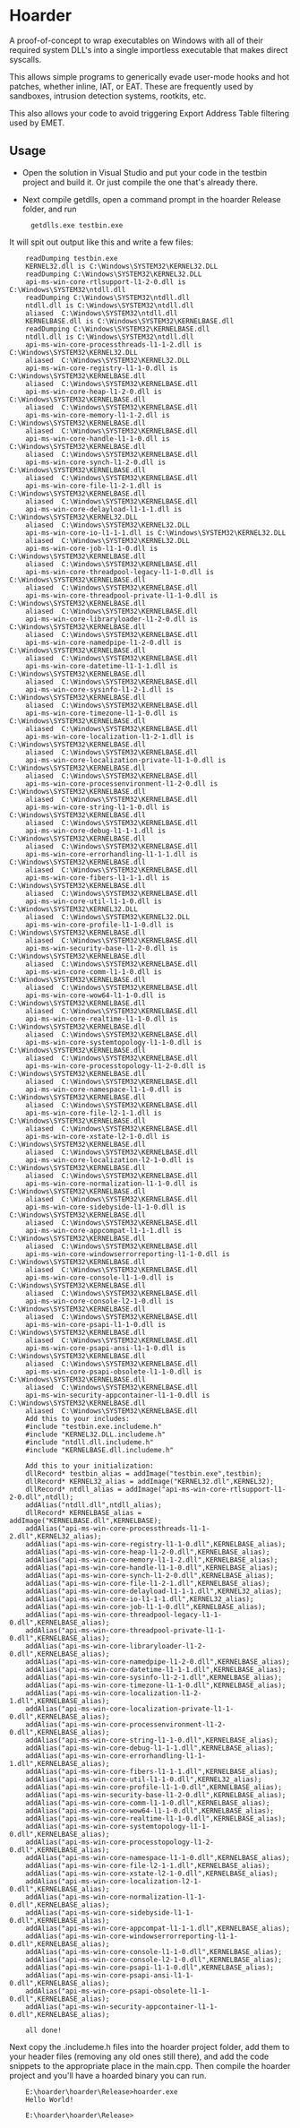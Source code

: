 Hoarder
=======

A proof-of-concept to wrap executables on Windows with all of their required system DLL's into a single importless executable that makes direct syscalls.

This allows simple programs to generically evade user-mode hooks and hot patches, whether inline, IAT, or EAT. These are frequently used by sandboxes, intrusion detection systems, rootkits, etc.

This also allows your code to avoid triggering Export Address Table filtering used by EMET.

Usage
-----

- Open the solution in Visual Studio and put your code in the testbin project and build it. Or just compile the one that's already there.

- Next compile getdlls, open a command prompt in the hoarder Release folder, and run 

        getdlls.exe testbin.exe

It will spit out output like this and write a few files:

        readDumping testbin.exe
        KERNEL32.dll is C:\Windows\SYSTEM32\KERNEL32.DLL
        readDumping C:\Windows\SYSTEM32\KERNEL32.DLL
        api-ms-win-core-rtlsupport-l1-2-0.dll is C:\Windows\SYSTEM32\ntdll.dll
        readDumping C:\Windows\SYSTEM32\ntdll.dll
        ntdll.dll is C:\Windows\SYSTEM32\ntdll.dll
        aliased  C:\Windows\SYSTEM32\ntdll.dll
        KERNELBASE.dll is C:\Windows\SYSTEM32\KERNELBASE.dll
        readDumping C:\Windows\SYSTEM32\KERNELBASE.dll
        ntdll.dll is C:\Windows\SYSTEM32\ntdll.dll
        api-ms-win-core-processthreads-l1-1-2.dll is C:\Windows\SYSTEM32\KERNEL32.DLL
        aliased  C:\Windows\SYSTEM32\KERNEL32.DLL
        api-ms-win-core-registry-l1-1-0.dll is C:\Windows\SYSTEM32\KERNELBASE.dll
        aliased  C:\Windows\SYSTEM32\KERNELBASE.dll
        api-ms-win-core-heap-l1-2-0.dll is C:\Windows\SYSTEM32\KERNELBASE.dll
        aliased  C:\Windows\SYSTEM32\KERNELBASE.dll
        api-ms-win-core-memory-l1-1-2.dll is C:\Windows\SYSTEM32\KERNELBASE.dll
        aliased  C:\Windows\SYSTEM32\KERNELBASE.dll
        api-ms-win-core-handle-l1-1-0.dll is C:\Windows\SYSTEM32\KERNELBASE.dll
        aliased  C:\Windows\SYSTEM32\KERNELBASE.dll
        api-ms-win-core-synch-l1-2-0.dll is C:\Windows\SYSTEM32\KERNELBASE.dll
        aliased  C:\Windows\SYSTEM32\KERNELBASE.dll
        api-ms-win-core-file-l1-2-1.dll is C:\Windows\SYSTEM32\KERNELBASE.dll
        aliased  C:\Windows\SYSTEM32\KERNELBASE.dll
        api-ms-win-core-delayload-l1-1-1.dll is C:\Windows\SYSTEM32\KERNEL32.DLL
        aliased  C:\Windows\SYSTEM32\KERNEL32.DLL
        api-ms-win-core-io-l1-1-1.dll is C:\Windows\SYSTEM32\KERNEL32.DLL
        aliased  C:\Windows\SYSTEM32\KERNEL32.DLL
        api-ms-win-core-job-l1-1-0.dll is C:\Windows\SYSTEM32\KERNELBASE.dll
        aliased  C:\Windows\SYSTEM32\KERNELBASE.dll
        api-ms-win-core-threadpool-legacy-l1-1-0.dll is C:\Windows\SYSTEM32\KERNELBASE.dll
        aliased  C:\Windows\SYSTEM32\KERNELBASE.dll
        api-ms-win-core-threadpool-private-l1-1-0.dll is C:\Windows\SYSTEM32\KERNELBASE.dll
        aliased  C:\Windows\SYSTEM32\KERNELBASE.dll
        api-ms-win-core-libraryloader-l1-2-0.dll is C:\Windows\SYSTEM32\KERNELBASE.dll
        aliased  C:\Windows\SYSTEM32\KERNELBASE.dll
        api-ms-win-core-namedpipe-l1-2-0.dll is C:\Windows\SYSTEM32\KERNELBASE.dll
        aliased  C:\Windows\SYSTEM32\KERNELBASE.dll
        api-ms-win-core-datetime-l1-1-1.dll is C:\Windows\SYSTEM32\KERNELBASE.dll
        aliased  C:\Windows\SYSTEM32\KERNELBASE.dll
        api-ms-win-core-sysinfo-l1-2-1.dll is C:\Windows\SYSTEM32\KERNELBASE.dll
        aliased  C:\Windows\SYSTEM32\KERNELBASE.dll
        api-ms-win-core-timezone-l1-1-0.dll is C:\Windows\SYSTEM32\KERNELBASE.dll
        aliased  C:\Windows\SYSTEM32\KERNELBASE.dll
        api-ms-win-core-localization-l1-2-1.dll is C:\Windows\SYSTEM32\KERNELBASE.dll
        aliased  C:\Windows\SYSTEM32\KERNELBASE.dll
        api-ms-win-core-localization-private-l1-1-0.dll is C:\Windows\SYSTEM32\KERNELBASE.dll
        aliased  C:\Windows\SYSTEM32\KERNELBASE.dll
        api-ms-win-core-processenvironment-l1-2-0.dll is C:\Windows\SYSTEM32\KERNELBASE.dll
        aliased  C:\Windows\SYSTEM32\KERNELBASE.dll
        api-ms-win-core-string-l1-1-0.dll is C:\Windows\SYSTEM32\KERNELBASE.dll
        aliased  C:\Windows\SYSTEM32\KERNELBASE.dll
        api-ms-win-core-debug-l1-1-1.dll is C:\Windows\SYSTEM32\KERNELBASE.dll
        aliased  C:\Windows\SYSTEM32\KERNELBASE.dll
        api-ms-win-core-errorhandling-l1-1-1.dll is C:\Windows\SYSTEM32\KERNELBASE.dll
        aliased  C:\Windows\SYSTEM32\KERNELBASE.dll
        api-ms-win-core-fibers-l1-1-1.dll is C:\Windows\SYSTEM32\KERNELBASE.dll
        aliased  C:\Windows\SYSTEM32\KERNELBASE.dll
        api-ms-win-core-util-l1-1-0.dll is C:\Windows\SYSTEM32\KERNEL32.DLL
        aliased  C:\Windows\SYSTEM32\KERNEL32.DLL
        api-ms-win-core-profile-l1-1-0.dll is C:\Windows\SYSTEM32\KERNELBASE.dll
        aliased  C:\Windows\SYSTEM32\KERNELBASE.dll
        api-ms-win-security-base-l1-2-0.dll is C:\Windows\SYSTEM32\KERNELBASE.dll
        aliased  C:\Windows\SYSTEM32\KERNELBASE.dll
        api-ms-win-core-comm-l1-1-0.dll is C:\Windows\SYSTEM32\KERNELBASE.dll
        aliased  C:\Windows\SYSTEM32\KERNELBASE.dll
        api-ms-win-core-wow64-l1-1-0.dll is C:\Windows\SYSTEM32\KERNELBASE.dll
        aliased  C:\Windows\SYSTEM32\KERNELBASE.dll
        api-ms-win-core-realtime-l1-1-0.dll is C:\Windows\SYSTEM32\KERNELBASE.dll
        aliased  C:\Windows\SYSTEM32\KERNELBASE.dll
        api-ms-win-core-systemtopology-l1-1-0.dll is C:\Windows\SYSTEM32\KERNELBASE.dll
        aliased  C:\Windows\SYSTEM32\KERNELBASE.dll
        api-ms-win-core-processtopology-l1-2-0.dll is C:\Windows\SYSTEM32\KERNELBASE.dll
        aliased  C:\Windows\SYSTEM32\KERNELBASE.dll
        api-ms-win-core-namespace-l1-1-0.dll is C:\Windows\SYSTEM32\KERNELBASE.dll
        aliased  C:\Windows\SYSTEM32\KERNELBASE.dll
        api-ms-win-core-file-l2-1-1.dll is C:\Windows\SYSTEM32\KERNELBASE.dll
        aliased  C:\Windows\SYSTEM32\KERNELBASE.dll
        api-ms-win-core-xstate-l2-1-0.dll is C:\Windows\SYSTEM32\KERNELBASE.dll
        aliased  C:\Windows\SYSTEM32\KERNELBASE.dll
        api-ms-win-core-localization-l2-1-0.dll is C:\Windows\SYSTEM32\KERNELBASE.dll
        aliased  C:\Windows\SYSTEM32\KERNELBASE.dll
        api-ms-win-core-normalization-l1-1-0.dll is C:\Windows\SYSTEM32\KERNELBASE.dll
        aliased  C:\Windows\SYSTEM32\KERNELBASE.dll
        api-ms-win-core-sidebyside-l1-1-0.dll is C:\Windows\SYSTEM32\KERNELBASE.dll
        aliased  C:\Windows\SYSTEM32\KERNELBASE.dll
        api-ms-win-core-appcompat-l1-1-1.dll is C:\Windows\SYSTEM32\KERNELBASE.dll
        aliased  C:\Windows\SYSTEM32\KERNELBASE.dll
        api-ms-win-core-windowserrorreporting-l1-1-0.dll is C:\Windows\SYSTEM32\KERNELBASE.dll
        aliased  C:\Windows\SYSTEM32\KERNELBASE.dll
        api-ms-win-core-console-l1-1-0.dll is C:\Windows\SYSTEM32\KERNELBASE.dll
        aliased  C:\Windows\SYSTEM32\KERNELBASE.dll
        api-ms-win-core-console-l2-1-0.dll is C:\Windows\SYSTEM32\KERNELBASE.dll
        aliased  C:\Windows\SYSTEM32\KERNELBASE.dll
        api-ms-win-core-psapi-l1-1-0.dll is C:\Windows\SYSTEM32\KERNELBASE.dll
        aliased  C:\Windows\SYSTEM32\KERNELBASE.dll
        api-ms-win-core-psapi-ansi-l1-1-0.dll is C:\Windows\SYSTEM32\KERNELBASE.dll
        aliased  C:\Windows\SYSTEM32\KERNELBASE.dll
        api-ms-win-core-psapi-obsolete-l1-1-0.dll is C:\Windows\SYSTEM32\KERNELBASE.dll
        aliased  C:\Windows\SYSTEM32\KERNELBASE.dll
        api-ms-win-security-appcontainer-l1-1-0.dll is C:\Windows\SYSTEM32\KERNELBASE.dll
        aliased  C:\Windows\SYSTEM32\KERNELBASE.dll
        Add this to your includes:
        #include "testbin.exe.includeme.h"
        #include "KERNEL32.DLL.includeme.h"
        #include "ntdll.dll.includeme.h"
        #include "KERNELBASE.dll.includeme.h"
        
        Add this to your initialization:
        dllRecord* testbin_alias = addImage("testbin.exe",testbin);
        dllRecord* KERNEL32_alias = addImage("KERNEL32.dll",KERNEL32);
        dllRecord* ntdll_alias = addImage("api-ms-win-core-rtlsupport-l1-2-0.dll",ntdll);
        addAlias("ntdll.dll",ntdll_alias);
        dllRecord* KERNELBASE_alias = addImage("KERNELBASE.dll",KERNELBASE);
        addAlias("api-ms-win-core-processthreads-l1-1-2.dll",KERNEL32_alias);
        addAlias("api-ms-win-core-registry-l1-1-0.dll",KERNELBASE_alias);
        addAlias("api-ms-win-core-heap-l1-2-0.dll",KERNELBASE_alias);
        addAlias("api-ms-win-core-memory-l1-1-2.dll",KERNELBASE_alias);
        addAlias("api-ms-win-core-handle-l1-1-0.dll",KERNELBASE_alias);
        addAlias("api-ms-win-core-synch-l1-2-0.dll",KERNELBASE_alias);
        addAlias("api-ms-win-core-file-l1-2-1.dll",KERNELBASE_alias);
        addAlias("api-ms-win-core-delayload-l1-1-1.dll",KERNEL32_alias);
        addAlias("api-ms-win-core-io-l1-1-1.dll",KERNEL32_alias);
        addAlias("api-ms-win-core-job-l1-1-0.dll",KERNELBASE_alias);
        addAlias("api-ms-win-core-threadpool-legacy-l1-1-0.dll",KERNELBASE_alias);
        addAlias("api-ms-win-core-threadpool-private-l1-1-0.dll",KERNELBASE_alias);
        addAlias("api-ms-win-core-libraryloader-l1-2-0.dll",KERNELBASE_alias);
        addAlias("api-ms-win-core-namedpipe-l1-2-0.dll",KERNELBASE_alias);
        addAlias("api-ms-win-core-datetime-l1-1-1.dll",KERNELBASE_alias);
        addAlias("api-ms-win-core-sysinfo-l1-2-1.dll",KERNELBASE_alias);
        addAlias("api-ms-win-core-timezone-l1-1-0.dll",KERNELBASE_alias);
        addAlias("api-ms-win-core-localization-l1-2-1.dll",KERNELBASE_alias);
        addAlias("api-ms-win-core-localization-private-l1-1-0.dll",KERNELBASE_alias);
        addAlias("api-ms-win-core-processenvironment-l1-2-0.dll",KERNELBASE_alias);
        addAlias("api-ms-win-core-string-l1-1-0.dll",KERNELBASE_alias);
        addAlias("api-ms-win-core-debug-l1-1-1.dll",KERNELBASE_alias);
        addAlias("api-ms-win-core-errorhandling-l1-1-1.dll",KERNELBASE_alias);
        addAlias("api-ms-win-core-fibers-l1-1-1.dll",KERNELBASE_alias);
        addAlias("api-ms-win-core-util-l1-1-0.dll",KERNEL32_alias);
        addAlias("api-ms-win-core-profile-l1-1-0.dll",KERNELBASE_alias);
        addAlias("api-ms-win-security-base-l1-2-0.dll",KERNELBASE_alias);
        addAlias("api-ms-win-core-comm-l1-1-0.dll",KERNELBASE_alias);
        addAlias("api-ms-win-core-wow64-l1-1-0.dll",KERNELBASE_alias);
        addAlias("api-ms-win-core-realtime-l1-1-0.dll",KERNELBASE_alias);
        addAlias("api-ms-win-core-systemtopology-l1-1-0.dll",KERNELBASE_alias);
        addAlias("api-ms-win-core-processtopology-l1-2-0.dll",KERNELBASE_alias);
        addAlias("api-ms-win-core-namespace-l1-1-0.dll",KERNELBASE_alias);
        addAlias("api-ms-win-core-file-l2-1-1.dll",KERNELBASE_alias);
        addAlias("api-ms-win-core-xstate-l2-1-0.dll",KERNELBASE_alias);
        addAlias("api-ms-win-core-localization-l2-1-0.dll",KERNELBASE_alias);
        addAlias("api-ms-win-core-normalization-l1-1-0.dll",KERNELBASE_alias);
        addAlias("api-ms-win-core-sidebyside-l1-1-0.dll",KERNELBASE_alias);
        addAlias("api-ms-win-core-appcompat-l1-1-1.dll",KERNELBASE_alias);
        addAlias("api-ms-win-core-windowserrorreporting-l1-1-0.dll",KERNELBASE_alias);
        addAlias("api-ms-win-core-console-l1-1-0.dll",KERNELBASE_alias);
        addAlias("api-ms-win-core-console-l2-1-0.dll",KERNELBASE_alias);
        addAlias("api-ms-win-core-psapi-l1-1-0.dll",KERNELBASE_alias);
        addAlias("api-ms-win-core-psapi-ansi-l1-1-0.dll",KERNELBASE_alias);
        addAlias("api-ms-win-core-psapi-obsolete-l1-1-0.dll",KERNELBASE_alias);
        addAlias("api-ms-win-security-appcontainer-l1-1-0.dll",KERNELBASE_alias);
        
        all done!

Next copy the .includeme.h files into the hoarder project folder, add them to your header files (removing any old ones still there), and add the code snippets to the appropriate place in the main.cpp. Then compile the hoarder project and you'll have a hoarded binary you can run.

        E:\hoarder\hoarder\Release>hoarder.exe
        Hello World!
        
        E:\hoarder\hoarder\Release>